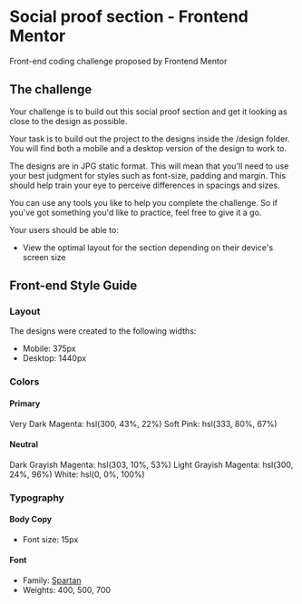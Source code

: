 # Social proof section - Frontend Mentor

Front-end coding challenge proposed by Frontend Mentor

## The challenge

Your challenge is to build out this social proof section and get it looking as close to the design as possible.

Your task is to build out the project to the designs inside the /design folder. You will find both a mobile and a desktop version of the design to work to.

The designs are in JPG static format. This will mean that you'll need to use your best judgment for styles such as font-size, padding and margin. This should help train your eye to perceive differences in spacings and sizes.

You can use any tools you like to help you complete the challenge. So if you've got something you'd like to practice, feel free to give it a go.

Your users should be able to:

- View the optimal layout for the section depending on their device's screen size

## Front-end Style Guide

### Layout

The designs were created to the following widths:

- Mobile: 375px
- Desktop: 1440px

### Colors

#### Primary

Very Dark Magenta: hsl(300, 43%, 22%)
Soft Pink: hsl(333, 80%, 67%)

#### Neutral

Dark Grayish Magenta: hsl(303, 10%, 53%)
Light Grayish Magenta: hsl(300, 24%, 96%)
White: hsl(0, 0%, 100%)

### Typography

#### Body Copy

- Font size: 15px

#### Font

- Family: [Spartan](https://fonts.google.com/specimen/Spartan)
- Weights: 400, 500, 700
